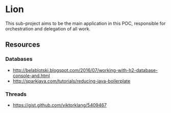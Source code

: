 # Lion

This sub-project aims to be the main application in this POC, responsible for orchestration and delegation of all work.

## Resources

### Databases

* http://belablotski.blogspot.com/2016/07/working-with-h2-database-console-and.html
* http://sparkjava.com/tutorials/reducing-java-boilerplate

### Threads

* https://gist.github.com/viktorklang/5409467
